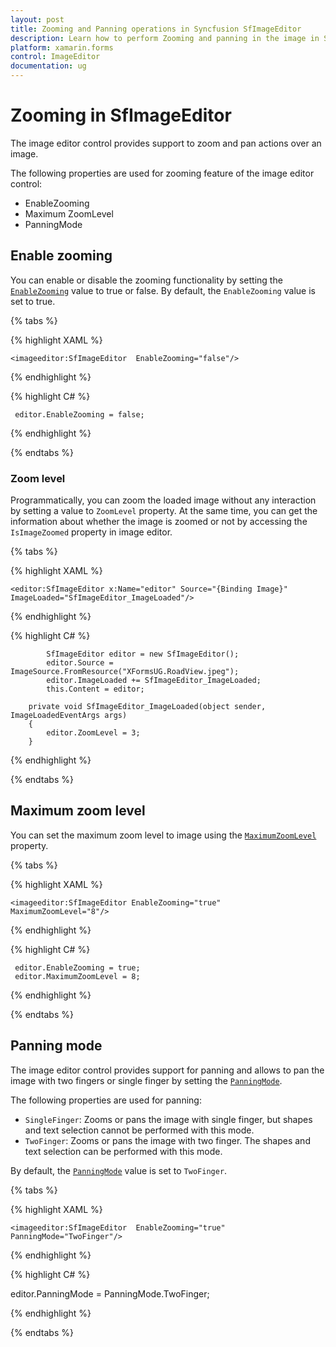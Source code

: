 ```yaml
---
layout: post
title: Zooming and Panning operations in Syncfusion SfImageEditor
description: Learn how to perform Zooming and panning in the image in SfImageEditor control for Xamarin.Forms platform
platform: xamarin.forms
control: ImageEditor
documentation: ug
---
```


# Zooming in SfImageEditor

The image editor control provides support to zoom and pan actions over an image.

The following properties are used for zooming feature of the image editor control:

* EnableZooming
* Maximum ZoomLevel
* PanningMode

## Enable zooming

You can enable or disable the zooming functionality by setting the [`EnableZooming`](https://help.syncfusion.com/cr/xamarin/Syncfusion.SfImageEditor.XForms.SfImageEditor.html#Syncfusion_SfImageEditor_XForms_SfImageEditor_EnableZooming) value to true or false. By default, the `EnableZooming` value is set to true.

{% tabs %}

{% highlight XAML %}
  
    <imageeditor:SfImageEditor  EnableZooming="false"/>
     
{% endhighlight %}

{% highlight C# %}
   
     editor.EnableZooming = false;

{% endhighlight %}

{% endtabs %}

### Zoom level

Programmatically, you can zoom the loaded image without any interaction by setting a value to `ZoomLevel` property. At the same time, you can get the information about whether the image is zoomed or not by accessing the `IsImageZoomed` property in image editor.

{% tabs %}

{% highlight XAML %}
  
    <editor:SfImageEditor x:Name="editor" Source="{Binding Image}" ImageLoaded="SfImageEditor_ImageLoaded"/>
     
{% endhighlight %}

{% highlight C# %}

            SfImageEditor editor = new SfImageEditor();
            editor.Source = ImageSource.FromResource("XFormsUG.RoadView.jpeg");
            editor.ImageLoaded += SfImageEditor_ImageLoaded;
            this.Content = editor;
   
        private void SfImageEditor_ImageLoaded(object sender, ImageLoadedEventArgs args)
        {
            editor.ZoomLevel = 3;
        }

{% endhighlight %}

{% endtabs %}

## Maximum zoom level

You can set the maximum zoom level to image using the [`MaximumZoomLevel`](https://help.syncfusion.com/cr/xamarin/Syncfusion.SfImageEditor.XForms.SfImageEditor.html#Syncfusion_SfImageEditor_XForms_SfImageEditor_MaximumZoomLevel) property.

{% tabs %}

{% highlight XAML %}
  
    <imageeditor:SfImageEditor EnableZooming="true"  MaximumZoomLevel="8"/>
     
{% endhighlight %}

{% highlight C# %}

     editor.EnableZooming = true;
     editor.MaximumZoomLevel = 8;

{% endhighlight %}

{% endtabs %}

## Panning mode

The image editor control provides support for panning and allows to pan the image with two fingers or single finger by setting the [`PanningMode`](https://help.syncfusion.com/cr/xamarin/Syncfusion.SfImageEditor.XForms.SfImageEditor.html#Syncfusion_SfImageEditor_XForms_SfImageEditor_PanningMode).

The following properties are used for panning:

* `SingleFinger`: Zooms or pans the image with single finger, but shapes and text selection cannot be performed with this mode.
* `TwoFinger`: Zooms or pans the image with two finger. The shapes and text selection can be performed with this mode.

By default, the [`PanningMode`](https://help.syncfusion.com/cr/xamarin/Syncfusion.SfImageEditor.XForms.SfImageEditor.html#Syncfusion_SfImageEditor_XForms_SfImageEditor_PanningMode) value is set to `TwoFinger`.

{% tabs %}

{% highlight XAML %}

    <imageeditor:SfImageEditor  EnableZooming="true" PanningMode="TwoFinger"/>

{% endhighlight %}

{% highlight C# %}

editor.PanningMode = PanningMode.TwoFinger;

{% endhighlight %}

{% endtabs %}
